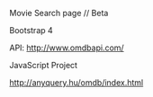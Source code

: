 Movie Search page // Beta 

Bootstrap 4 

API: http://www.omdbapi.com/

JavaScript Project 

http://anyquery.hu/omdb/index.html

